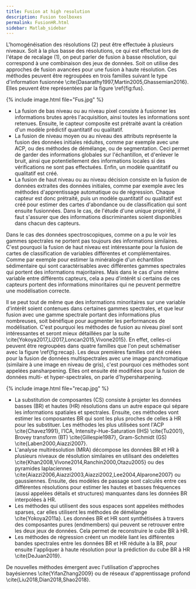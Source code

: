 ```yaml
---
title: Fusion at high resolution
description: Fusion toolboxes
permalink: FusionHR.html
sidebar: Matlab_sidebar
---
```


L'homogénéisation des résolutions (2) peut être effectuée à plusieurs niveaux. Soit à la plus basse des résolutions, ce qui est effectué lors de l'étape de recalage (1), on peut parler de fusion à basse résolution, qui correspond à une combinaison des jeux de données. Soit on utilise des approches de fusion avancées pour une fusion à haute résolution. Ces méthodes peuvent être regroupées en trois familles suivant le type d'information fusionnée \cite{Dasarathy1997,Martin2005,Ghassemian2016}. Elles peuvent être représentées par la figure \ref{fig:fus}.

{% include image.html file="Fus.jpg" %}

<ul>
<li> La fusion de bas niveau ou au niveau pixel consiste à fusionner les informations brutes après l'acquisition, ainsi toutes les informations sont retenues. Ensuite, le capteur composite est prétraité avant la création d'un modèle prédictif quantitatif ou qualitatif. </li>
<li>  La fusion de niveau moyen ou au niveau des attributs représente la fusion des données initiales réduites, comme par exemple avec une ACP, ou des méthodes de démélange, ou de segmentation. Ceci permet de garder des informations globales sur l'échantillon, et d'enlever le bruit, ainsi que potentiellement des informations locales si des vérifications ne sont pas effectuées. Enfin, un modèle quantitatif ou qualitatif est créé.  </li>
<li>  La fusion de haut niveau ou au niveau décision consiste en la fusion de données extraites des données initiales, comme par exemple avec les méthodes d'apprentissage automatique ou de régression. Chaque capteur est donc prétraité, puis un modèle quantitatif ou qualitatif est créé pour estimer des cartes d'abondance ou de classification qui sont ensuite fusionnées. Dans le cas, de l'étude d'une unique propriété, il faut s'assurer que des informations discriminantes soient disponibles dans chacun des capteurs.  </li>
</ul>

Dans le cas des données spectroscopiques, comme on a pu le voir les gammes spectrales ne portent pas toujours des informations similaires. C'est pourquoi la fusion de haut niveau est intéressante pour la fusion de cartes de classification de variables différentes et complémentaires. Comme par exemple pour estimer la minéralogie d'un échantillon sédimentaire qui sont caractérisables avec différentes gammes spectrales qui portent des informations majoritaires. Mais dans le cas d'une même variable entre différents capteurs, cela a peu d'intérêt si certains de ces capteurs portent des informations minoritaires qui ne peuvent permettre une modélisation correcte. 

Il se peut tout de même que des informations minoritaires sur une variable d'intérêt soient contenues dans certaines gammes spectrales, et que leur fusion avec une gamme spectrale portant des informations plus nombreuses, soit bénéfique pour augmenter les performances de modélisation. C'est pourquoi les méthodes de fusion au niveau pixel sont intéressantes et seront mieux détaillées par la suite \cite{Yokoya2017,Li2017,Loncan2015,Vivone2015}. En effet, celles-ci peuvent être regroupées dans quatre familles que l'on peut schématiser avec la figure \ref{fig:recap}. Les deux premières familles ont été créées pour la fusion de données multispectrales avec une image panchromatique (similaire à une image en niveau de gris), c'est pourquoi ces méthodes sont appelées pansharpening. Elles ont ensuite été modifiées pour la fusion de données multi- et hyper-spectrales, on parle d'hypersharpening.

{% include image.html file="recap.jpg" %}

<ul>
<li> La substitution de composantes (CS) consiste à projeter les données basses (BR) et hautes (HR) résolutions dans un autre espace qui sépare les informations spatiales et spectrales.  Ensuite, ces méthodes vont estimer les composantes BR qui sont les plus proches de celles à HR pour les substituer. Les méthodes les plus utilisées sont l'ACP \cite{Chavez1991}, l'ICA, Intensity-Hue-Saturation (IHS) \cite{Tu2001}, Brovey transform (BT) \cite{Gillespie1987}, Gram-Schmidt (GS) \cite{Laben2000,Aiazzi2007}. </li>
<li>  L'analyse multirésolution (MRA) décompose les données BR et HR à plusieurs niveaux de résolution similaires en utilisant des ondelettes \cite{Khan2008,Vivone2014,Ranchin2000,Otazu2005} ou des pyramides laplaciennes \cite{Aiazzi2006,Aiazzi2003,Aiazzi2002,Lee2004,Alparone2007} ou gaussiennes. Ensuite, des modèles de passage sont calculés entre ces différentes résolutions pour estimer les hautes et basses fréquences (aussi appelées détails et structures) manquantes dans les données BR interpolées à HR.  </li>
<li>  Les méthodes qui utilisent des sous espaces sont appelées méthodes sparses, car elles utilisent les méthodes de démélange \cite{Yokoya2011a}. Les données BR et HR sont synthétisées à travers des composantes pures (endmembers) qui peuvent se retrouver entre les deux jeux de données. Cela permet de reconstruire le cube BR à HR.  </li>
<li>  Les méthodes de régression créent un modèle liant les différentes bandes spectrales entre les données BR et HR réduite à la BR, pour ensuite l'appliquer à haute résolution pour la prédiction du cube BR à HR \cite{DeJuan2019}. </li>
</ul>

De nouvelles méthodes émergent avec l'utilisation d'approches bayésiennes \cite{YifanZhang2009} ou de réseaux d'apprentissage profond \cite{Liu2018,Dian2018,Shao2018}.